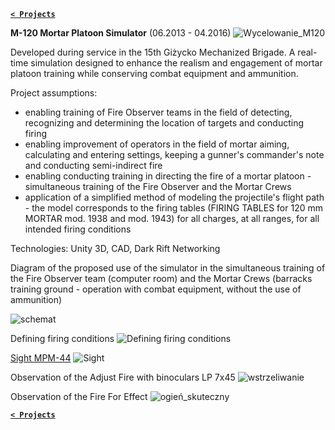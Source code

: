 **[`< Projects`](https://codecanter.github.io/portfolio/en/)**

**M-120 Mortar Platoon Simulator** (06.2013 - 04.2016)
![Wycelowanie_M120](https://github.com/user-attachments/assets/0942f580-8131-49ec-8e66-bf1a83944e9b)

Developed during service in the 15th Giżycko Mechanized Brigade. A real-time simulation designed to enhance the realism and engagement of mortar platoon training while conserving combat equipment and ammunition.

Project assumptions:
- enabling training of Fire Observer teams in the field of detecting, recognizing and determining the location of targets and conducting firing
- enabling improvement of operators in the field of mortar aiming, calculating and entering settings, keeping a gunner's commander's note and conducting semi-indirect fire
- enabling conducting training in directing the fire of a mortar platoon - simultaneous training of the Fire Observer and the Mortar Crews
- application of a simplified method of modeling the projectile's flight path - the model corresponds to the firing tables (FIRING TABLES for 120 mm MORTAR mod. 1938 and mod. 1943) for all charges, at all ranges, for all intended firing conditions

Technologies: Unity 3D, CAD, Dark Rift Networking

Diagram of the proposed use of the simulator in the simultaneous training of the Fire Observer team (computer room) and the Mortar Crews (barracks training ground - operation with combat equipment, without the use of ammunition)

![schemat](https://github.com/user-attachments/assets/806c4449-63cb-4cc9-827b-2a129ffab246)

Defining firing conditions
![Defining firing conditions](https://github.com/user-attachments/assets/6e8c5055-e7d6-4be9-8631-8ad81f509f33)

[Sight MPM-44](https://github.com/CodeCanter/portfolio/raw/refs/heads/main/m120/Celownik.mp4)
![Sight](https://github.com/user-attachments/assets/2eda1432-e85e-48c3-8e5f-a2b6377d120e)

Observation of the Adjust Fire with binoculars LP 7x45
![wstrzeliwanie](https://github.com/user-attachments/assets/3677a369-98b0-4498-864d-eee81df08365)

Observation of the Fire For Effect
![ogień_skuteczny](https://github.com/user-attachments/assets/7029ca27-4805-4f2b-a7df-a1cfe98c5d7b)

**[`< Projects`](https://codecanter.github.io/portfolio/en/)**
